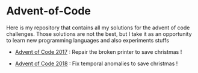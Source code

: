 # Advent-of-Code

Here is my repository that contains all my solutions for the advent of code challenges.
Those solutions are not the best, but I take it as an opportunity to learn new programming languages and also experiments stuffs

* [Advent of Code 2017](AoC_2017/README.md) : Repair the broken printer to save christmas !

* [Advent of Code 2018](AoC_2018/README.md) : Fix temporal anomalies to save christmas !
